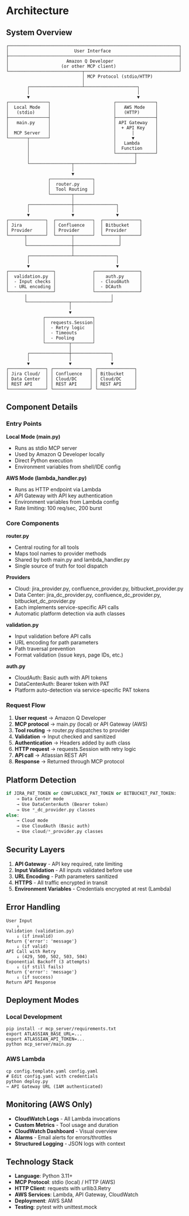 # Architecture

## System Overview

```
┌─────────────────────────────────────────────────────────────────┐
│                         User Interface                          │
├─────────────────────────────────────────────────────────────────┤
│                      Amazon Q Developer                         │
│                    (or other MCP client)                        │
└────────────────────────────┬────────────────────────────────────┘
                             │ MCP Protocol (stdio/HTTP)
                             │
        ┌────────────────────┴────────────────────┐
        │                                         │
        ▼                                         ▼
┌───────────────┐                        ┌───────────────┐
│  Local Mode   │                        │   AWS Mode    │
│   (stdio)     │                        │   (HTTP)      │
├───────────────┤                        ├───────────────┤
│   main.py     │                        │ API Gateway   │
│               │                        │  + API Key    │
│  MCP Server   │                        │      │        │
└───────┬───────┘                        │      ▼        │
        │                                │   Lambda      │
        │                                │  Function     │
        │                                └───────┬───────┘
        │                                        │
        └────────────────┬───────────────────────┘
                         │
                         ▼
                ┌────────────────┐
                │  router.py     │
                │  Tool Routing  │
                └────────┬───────┘
                         │
        ┌────────────────┼────────────────┐
        │                │                │
        ▼                ▼                ▼
┌──────────────┐  ┌──────────────┐  ┌──────────────┐
│ Jira         │  │ Confluence   │  │ Bitbucket    │
│ Provider     │  │ Provider     │  │ Provider     │
└──────┬───────┘  └──────┬───────┘  └──────┬───────┘
       │                 │                 │
       └─────────────────┼─────────────────┘
                         │
        ┌────────────────┴────────────────┐
        │                                 │
        ▼                                 ▼
┌─────────────────┐              ┌─────────────────┐
│  validation.py  │              │    auth.py      │
│  - Input checks │              │  - CloudAuth    │
│  - URL encoding │              │  - DCAuth       │
└─────────────────┘              └─────────────────┘
       │                                │
       └────────────────┬───────────────┘
                        │
                        ▼
              ┌──────────────────┐
              │  requests.Session│
              │  - Retry logic   │
              │  - Timeouts      │
              │  - Pooling       │
              └─────────┬────────┘
                        │
        ┌───────────────┼───────────────┐
        │               │               │
        ▼               ▼               ▼
┌──────────────┐ ┌──────────────┐ ┌──────────────┐
│ Jira Cloud/  │ │ Confluence   │ │ Bitbucket    │
│ Data Center  │ │ Cloud/DC     │ │ Cloud/DC     │
│ REST API     │ │ REST API     │ │ REST API     │
└──────────────┘ └──────────────┘ └──────────────┘
```

## Component Details

### Entry Points

**Local Mode (main.py)**
- Runs as stdio MCP server
- Used by Amazon Q Developer locally
- Direct Python execution
- Environment variables from shell/IDE config

**AWS Mode (lambda_handler.py)**
- Runs as HTTP endpoint via Lambda
- API Gateway with API key authentication
- Environment variables from Lambda config
- Rate limiting: 100 req/sec, 200 burst

### Core Components

**router.py**
- Central routing for all tools
- Maps tool names to provider methods
- Shared by both main.py and lambda_handler.py
- Single source of truth for tool dispatch

**Providers**
- Cloud: jira_provider.py, confluence_provider.py, bitbucket_provider.py
- Data Center: jira_dc_provider.py, confluence_dc_provider.py, bitbucket_dc_provider.py
- Each implements service-specific API calls
- Automatic platform detection via auth classes

**validation.py**
- Input validation before API calls
- URL encoding for path parameters
- Path traversal prevention
- Format validation (issue keys, page IDs, etc.)

**auth.py**
- CloudAuth: Basic auth with API tokens
- DataCenterAuth: Bearer token with PAT
- Platform auto-detection via service-specific PAT tokens

### Request Flow

1. **User request** → Amazon Q Developer
2. **MCP protocol** → main.py (local) or API Gateway (AWS)
3. **Tool routing** → router.py dispatches to provider
4. **Validation** → Input checked and sanitized
5. **Authentication** → Headers added by auth class
6. **HTTP request** → requests.Session with retry logic
7. **API call** → Atlassian REST API
8. **Response** → Returned through MCP protocol

## Platform Detection

```python
if JIRA_PAT_TOKEN or CONFLUENCE_PAT_TOKEN or BITBUCKET_PAT_TOKEN:
    → Data Center mode
    → Use DataCenterAuth (Bearer token)
    → Use *_dc_provider.py classes
else:
    → Cloud mode
    → Use CloudAuth (Basic auth)
    → Use cloud/*_provider.py classes
```

## Security Layers

1. **API Gateway** - API key required, rate limiting
2. **Input Validation** - All inputs validated before use
3. **URL Encoding** - Path parameters sanitized
4. **HTTPS** - All traffic encrypted in transit
5. **Environment Variables** - Credentials encrypted at rest (Lambda)

## Error Handling

```
User Input
    ↓
Validation (validation.py)
    ↓ (if invalid)
Return {'error': 'message'}
    ↓ (if valid)
API Call with Retry
    ↓ (429, 500, 502, 503, 504)
Exponential Backoff (3 attempts)
    ↓ (if still fails)
Return {'error': 'message'}
    ↓ (if success)
Return API Response
```

## Deployment Modes

### Local Development
```
pip install -r mcp_server/requirements.txt
export ATLASSIAN_BASE_URL=...
export ATLASSIAN_API_TOKEN=...
python mcp_server/main.py
```

### AWS Lambda
```
cp config.template.yaml config.yaml
# Edit config.yaml with credentials
python deploy.py
→ API Gateway URL (IAM authenticated)
```

## Monitoring (AWS Only)

- **CloudWatch Logs** - All Lambda invocations
- **Custom Metrics** - Tool usage and duration
- **CloudWatch Dashboard** - Visual overview
- **Alarms** - Email alerts for errors/throttles
- **Structured Logging** - JSON logs with context

## Technology Stack

- **Language**: Python 3.11+
- **MCP Protocol**: stdio (local) / HTTP (AWS)
- **HTTP Client**: requests with urllib3.Retry
- **AWS Services**: Lambda, API Gateway, CloudWatch
- **Deployment**: AWS SAM
- **Testing**: pytest with unittest.mock

